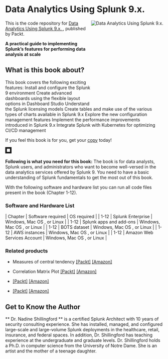 # Data Analytics Using Splunk 9.x. 

<a href="https://www.amazon.in/Data-Analytics-Using-Splunk-9-x/dp/1803249412/ref=sr_1_1?keywords=Data+analytics+using+splunk+9.x&qid=1673334110&sr=8-1"><img src="https://m.media-amazon.com/images/I/41QHUNhfiKL._SX404_BO1,204,203,200_.jpg" alt="Data Analytics Using Splunk 9.x. " height="256px" align="right"></a>

This is the code repository for [Data Analytics Using Splunk 9.x. ](https://www.amazon.in/Data-Analytics-Using-Splunk-9-x/dp/1803249412/ref=sr_1_1?keywords=Data+analytics+using+splunk+9.x&qid=1673334110&sr=8-1&utm_source=github&utm_medium=repository&utm_campaign=9781801076012), published by Packt.

**A practical guide to implementing Splunk’s features for performing data analysis at scale**

## What is this book about?

This book covers the following exciting features:
Install and configure the Splunk 9 environment
Create advanced dashboards using the flexible layout options in Dashboard Studio
Understand the Splunk licensing models
Create tables and make use of the various types of charts available in Splunk 9.x
Explore the new configuration management features
Implement the performance improvements introduced in Splunk 9.x
Integrate Splunk with Kubernetes for optimizing CI/CD management

If you feel this book is for you, get your [copy](https://www.amazon.com/dp/1803249412) today!

<a href="https://www.packtpub.com/?utm_source=github&utm_medium=banner&utm_campaign=GitHubBanner"><img src="https://raw.githubusercontent.com/PacktPublishing/GitHub/master/GitHub.png" 
alt="https://www.packtpub.com/" border="5" /></a>


**Following is what you need for this book:**
The book is for data analysts, Splunk users, and administrators who want to become well-versed in the data analytics services offered by Splunk 9. You need to have a basic understanding of Splunk fundamentals to get the most out of this book.

With the following software and hardware list you can run all code files present in the book (Chapter 1-12).
### Software and Hardware List
| Chapter | Software required | OS required |
| 1-12 | Splunk Enterprise | Windows, Mac OS , or Linux  |
| 1-12 | Splunk apps and add-ons | Windows, Mac OS , or Linux  |
| 1-12 | BOTS dataset | Windows, Mac OS , or Linux  |
| 1-12 | AWS instances | Windows, Mac OS , or Linux  |
| 1-12 | Amazon Web Services Account | Windows, Mac OS , or Linux  |


### Related products
* Measures of central tendency [[Packt]](https://www.packtpub.com/product/hands-on-data-analysis-with-pandas-second-edition/9781800563452?utm_source=github&utm_medium=repository&utm_campaign=9781800563452) [[Amazon]](https://www.amazon.com/dp/1800563450)

* Correlation Matrix Plot [[Packt]](https://www.packtpub.com/product/the-data-analysis-workshop/9781839211386?utm_source=github&utm_medium=repository&utm_campaign=9781839211386) [[Amazon]](https://www.amazon.com/dp/1839211385)

*  [[Packt]]() [[Amazon]](https://www.amazon.com/dp/)

*  [[Packt]]() [[Amazon]](https://www.amazon.com/dp/)

## Get to Know the Author
** Dr. Nadine Shillingford **
is a certified Splunk Architect with 10 years of security consulting experience. She has installed, managed, and configured large-scale and large-volume Splunk deployments in the healthcare, retail, insurance, and federal spaces. In addition, Dr. Shillingford has teaching experience at the undergraduate and graduate levels. Dr. Shillingford holds a Ph.D. in computer science from the University of Notre Dame. She is an artist and the mother of a teenage daughter.



